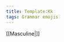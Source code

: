 ```yaml
---
title: Template:Kk
tags: Grammar emojis
---
```


[[Masculine|<span title="Masculine (karlkyn)" class='emoji masculine singular'></span>]]

